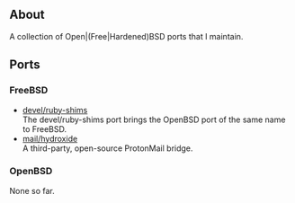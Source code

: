 ## About

A collection of Open|(Free|Hardened)BSD ports that I maintain.

## Ports

### FreeBSD

* [devel/ruby-shims](freebsd/devel/ruby-shims) <br>
  The devel/ruby-shims port brings the OpenBSD port of the same name to FreeBSD.
* [mail/hydroxide](freebsd/mail/hydroxide) <br>
  A third-party, open-source ProtonMail bridge.

### OpenBSD

None so far.
